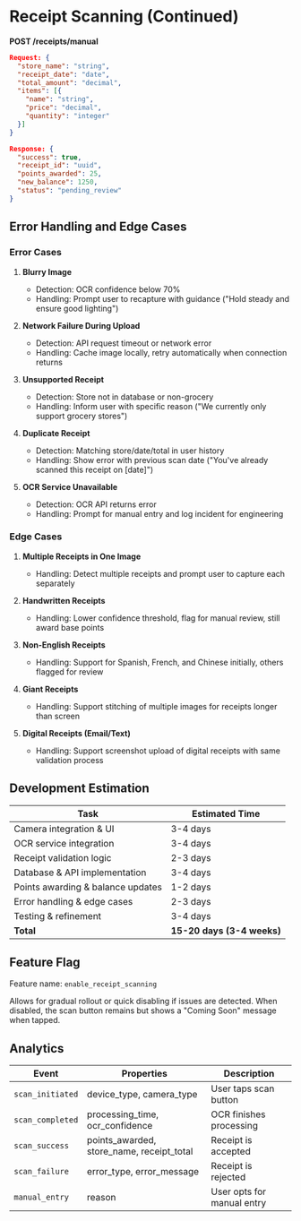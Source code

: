 # Receipt Scanning (Continued)

**POST /receipts/manual**
```json
Request: {
  "store_name": "string",
  "receipt_date": "date",
  "total_amount": "decimal",
  "items": [{
    "name": "string",
    "price": "decimal",
    "quantity": "integer"
  }]
}

Response: {
  "success": true,
  "receipt_id": "uuid",
  "points_awarded": 25,
  "new_balance": 1250,
  "status": "pending_review"
}
```

## Error Handling and Edge Cases

### Error Cases
1. **Blurry Image**
   - Detection: OCR confidence below 70%
   - Handling: Prompt user to recapture with guidance ("Hold steady and ensure good lighting")

2. **Network Failure During Upload**
   - Detection: API request timeout or network error
   - Handling: Cache image locally, retry automatically when connection returns

3. **Unsupported Receipt**
   - Detection: Store not in database or non-grocery
   - Handling: Inform user with specific reason ("We currently only support grocery stores")

4. **Duplicate Receipt**
   - Detection: Matching store/date/total in user history
   - Handling: Show error with previous scan date ("You've already scanned this receipt on [date]")

5. **OCR Service Unavailable**
   - Detection: OCR API returns error
   - Handling: Prompt for manual entry and log incident for engineering

### Edge Cases
1. **Multiple Receipts in One Image**
   - Handling: Detect multiple receipts and prompt user to capture each separately

2. **Handwritten Receipts**
   - Handling: Lower confidence threshold, flag for manual review, still award base points

3. **Non-English Receipts**
   - Handling: Support for Spanish, French, and Chinese initially, others flagged for review

4. **Giant Receipts**
   - Handling: Support stitching of multiple images for receipts longer than screen

5. **Digital Receipts (Email/Text)**
   - Handling: Support screenshot upload of digital receipts with same validation process

## Development Estimation

| Task | Estimated Time |
|------|----------------|
| Camera integration & UI | 3-4 days |
| OCR service integration | 3-4 days |
| Receipt validation logic | 2-3 days |
| Database & API implementation | 3-4 days |
| Points awarding & balance updates | 1-2 days |
| Error handling & edge cases | 2-3 days |
| Testing & refinement | 3-4 days |
| **Total** | **15-20 days (3-4 weeks)** |

## Feature Flag

Feature name: `enable_receipt_scanning`

Allows for gradual rollout or quick disabling if issues are detected. When disabled, the scan button remains but shows a "Coming Soon" message when tapped.

## Analytics

| Event | Properties | Description |
|-------|------------|-------------|
| `scan_initiated` | device_type, camera_type | User taps scan button |
| `scan_completed` | processing_time, ocr_confidence | OCR finishes processing |
| `scan_success` | points_awarded, store_name, receipt_total | Receipt is accepted |
| `scan_failure` | error_type, error_message | Receipt is rejected |
| `manual_entry` | reason | User opts for manual entry |
